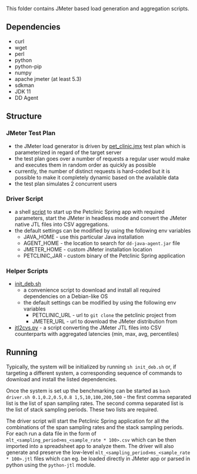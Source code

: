 This folder contains JMeter based load generation and aggregation scripts.

## Dependencies
* curl
* wget
* perl
* python
* python-pip
* numpy
* apache jmeter (at least 5.3)
* sdkman
* JDK 11
* DD Agent

## Structure
### JMeter Test Plan
* the JMeter load generator is driven by [pet_clinic.jmx](pet_clinic.jmx) test plan which is 
parameterized in regard of the target server
* the test plan goes over a number of requests a regular user would make and executes them in random order as quickly as possible
* currently, the number of distinct requests is hard-coded but it is possible to make it completely dynamic based on the available data 
* the test plan simulates 2 concurrent users

### Driver Script
* a shell [script](driver.sh) to start up the Petclinic Spring app with required parameters, start
the JMeter in headless mode and convert the JMeter native JTL files into CSV aggregations.
* the default settings can be modified by using the following env variables
   * JAVA_HOME - use this particular Java installation
   * AGENT_HOME - the location to search for `dd-java-agent.jar` file
   * JMETER_HOME - custom JMeter installation location
   * PETCLINIC_JAR - custom binary of the Petclinic Spring application

### Helper Scripts
* [init_deb.sh](init_deb.sh) 
  * a convenience script to download and install all required dependencies on a Debian-like OS
  * the default settings can be modified by using the following env variables
    * PETCLINIC_URL - url to `git clone` the petclinic project from
    * JMETER_URL - url to download the JMeter distribution from
* [jtl2cvs.py](jtl2cvs.py) - a script converting the JMeter JTL files into CSV counterparts with aggregated latencies (min, max, avg, percentiles)

## Running
Typically, the system will be initialized by running `sh init_deb.sh` or, if targeting a different system,
a corresponding sequence of commands to download and install the listed dependencies.

Once the system is set up the benchmarking can be started as `bash driver.sh 0.1,0.2,0.5,0.8 1,5,10,100,200,500` - 
the first comma separated list is the list of span sampling rates. The second comma separated list is the list
of stack sampling periods. These two lists are required.

The driver script will start the Petclinic Spring application for all the combinations of the span sampling rates
and the stack sampling periods. For each run a data file in the form of `mlt_<sampling_period>ms_<sample_rate * 100>.csv` 
which can be then imported into a spreadsheet app to analyze them. The driver will also generate and
preserve the low-level `mlt_<sampling_period>ms_<sample_rate * 100>.jtl` files which can eg. be loaded
directly in JMeter app or parsed in python using the `python-jtl` module.
